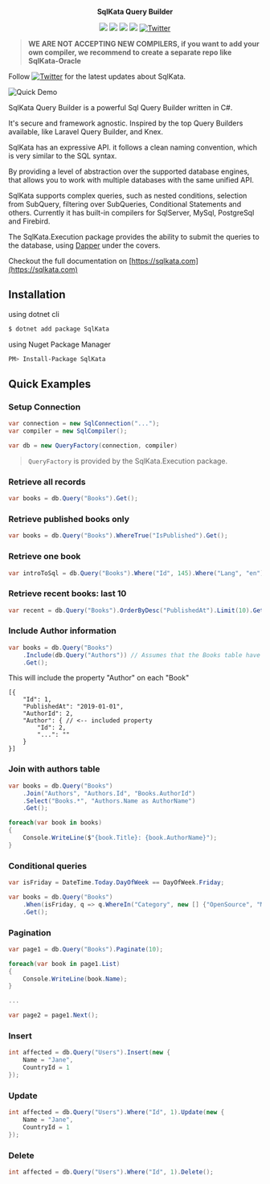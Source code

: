 <p align="center">
    <strong>SqlKata Query Builder</strong>
</p>

<p align="center">
    <img src="https://github.com/sqlkata/querybuilder/actions/workflows/build.yml/badge.svg">
    <a href="https://www.nuget.org/packages/SqlKata"><img src="https://img.shields.io/nuget/vpre/SqlKata.svg"></a>
    <a href="https://github.com/sqlkata/querybuilder/network/members"><img src="https://img.shields.io/github/forks/sqlkata/querybuilder"></a>
    <a href="https://github.com/sqlkata/querybuilder/stargazers"><img src="https://img.shields.io/github/stars/sqlkata/querybuilder"></a>
    <a href="https://twitter.com/intent/tweet?text=Wow:&url=https%3A%2F%2Fgithub.com%2Fsqlkata%2Fquerybuilder"><img alt="Twitter" src="https://img.shields.io/twitter/url?label=Tweet%20about%20SqlKata&style=social&url=https%3A%2F%2Fgithub.com%2Fsqlkata%2Fquerybuilder"></a>
</p>



> **WE ARE NOT ACCEPTING NEW COMPILERS, if you want to add your own compiler, we recommend to create a separate repo like SqlKata-Oracle** 

Follow <a href="https://twitter.com/intent/tweet?text=Wow:&url=https%3A%2F%2Fgithub.com%2Fsqlkata%2Fquerybuilder"><img alt="Twitter" src="https://img.shields.io/twitter/url?label=%40ahmadmuzavi&style=social&url=https%3A%2F%2Ftwitter.com%2Fahmadmuzavi"></a> for the latest updates about SqlKata.


![Quick Demo](https://i.imgur.com/jOWD4vk.gif)



SqlKata Query Builder is a powerful Sql Query Builder written in C#.

It's secure and framework agnostic. Inspired by the top Query Builders available, like Laravel Query Builder, and Knex.

SqlKata has an expressive API. it follows a clean naming convention, which is very similar to the SQL syntax.

By providing a level of abstraction over the supported database engines, that allows you to work with multiple databases with the same unified API.

SqlKata supports complex queries, such as nested conditions, selection from SubQuery, filtering over SubQueries, Conditional Statements and others. Currently it has built-in compilers for SqlServer, MySql, PostgreSql and Firebird.

The SqlKata.Execution package provides the ability to submit the queries to the database, using [Dapper](https://github.com/StackExchange/Dapper) under the covers.

Checkout the full documentation on [https://sqlkata.com](https://sqlkata.com)

## Installation

using dotnet cli
```sh
$ dotnet add package SqlKata
```

using Nuget Package Manager
```sh
PM> Install-Package SqlKata
```


## Quick Examples

### Setup Connection

```cs
var connection = new SqlConnection("...");
var compiler = new SqlCompiler();

var db = new QueryFactory(connection, compiler)
```

> `QueryFactory` is provided by the SqlKata.Execution package.

### Retrieve all records
```cs
var books = db.Query("Books").Get();
```

### Retrieve published books only
```cs
var books = db.Query("Books").WhereTrue("IsPublished").Get();
```

### Retrieve one book
```cs
var introToSql = db.Query("Books").Where("Id", 145).Where("Lang", "en").First();
```

### Retrieve recent books: last 10
```cs
var recent = db.Query("Books").OrderByDesc("PublishedAt").Limit(10).Get();
```

### Include Author information
```cs
var books = db.Query("Books")
    .Include(db.Query("Authors")) // Assumes that the Books table have a `AuthorId` column
    .Get();
```

This will include the property "Author" on each "Book"
```jsonc
[{
    "Id": 1,
    "PublishedAt": "2019-01-01",
    "AuthorId": 2,
    "Author": { // <-- included property
        "Id": 2,
        "...": ""
    }
}]
```

### Join with authors table

```cs
var books = db.Query("Books")
    .Join("Authors", "Authors.Id", "Books.AuthorId")
    .Select("Books.*", "Authors.Name as AuthorName")
    .Get();

foreach(var book in books)
{
    Console.WriteLine($"{book.Title}: {book.AuthorName}");
}
```

### Conditional queries
```cs
var isFriday = DateTime.Today.DayOfWeek == DayOfWeek.Friday;

var books = db.Query("Books")
    .When(isFriday, q => q.WhereIn("Category", new [] {"OpenSource", "MachineLearning"}))
    .Get();
```

### Pagination

```cs
var page1 = db.Query("Books").Paginate(10);

foreach(var book in page1.List)
{
    Console.WriteLine(book.Name);
}

...

var page2 = page1.Next();
```

### Insert

```cs
int affected = db.Query("Users").Insert(new {
    Name = "Jane",
    CountryId = 1
});
```

### Update

```cs
int affected = db.Query("Users").Where("Id", 1).Update(new {
    Name = "Jane",
    CountryId = 1
});
```

### Delete

```cs
int affected = db.Query("Users").Where("Id", 1).Delete();
```
